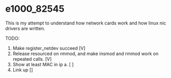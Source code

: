 # e1000_82545
This is my attempt to understand how network cards work and how linux nic drivers are written.




TODO:
1. Make register_netdev succeed [V]
2. Release resourced on rmmod, and make insmod and rmmod work on repeated calls. [V]
3. Show at least MAC in ip a. [ ]
4. Link up []
